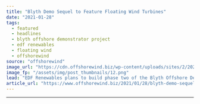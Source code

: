 ```yaml
---
title: "Blyth Demo Sequel to Feature Floating Wind Turbines"
date: "2021-01-28"
tags: 
  - featured
  - headlines
  - blyth offshore demonstrator project
  - edf renewables
  - floating wind
  - offshorewind
source: "offshorewind"
image_url: "https://cdn.offshorewind.biz/wp-content/uploads/sites/2/2021/01/28103007/Blyth-Demo-Sequel.png"
image_fp: "/assets/img/post_thumbnails/12.png"
lead: "EDF Renewables plans to build phase two of the Blyth Offshore Demonstrator wind farm"
article_url: "https://www.offshorewind.biz/2021/01/28/blyth-demo-sequel-to-feature-floating-wind-turbines/"
---
```


---
